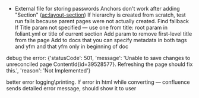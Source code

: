 * External file for storing passwords
Anchors don't work after adding "Section" (<ac:layout-section>)
If hierarchy is created from scratch, test run fails because parent pages were not actually created. Find fallback
If Title param not specified — use one from title: root param in foliant.yml or title of current section
Add param to remove first-level title from the page
Add to docs that you can specify metadata in both tags and yfm and that yfm only in beginning of doc

debug the error:
 {'statusCode': 501, 'message': 'Unable to save changes to unreconciled page ContentId{id=39528577}. Refreshing the page should fix this.', 'reason': 'Not Implemented'}

better error logging\printing. If error in html while converting — confluence sends detailed error message, should show it to user